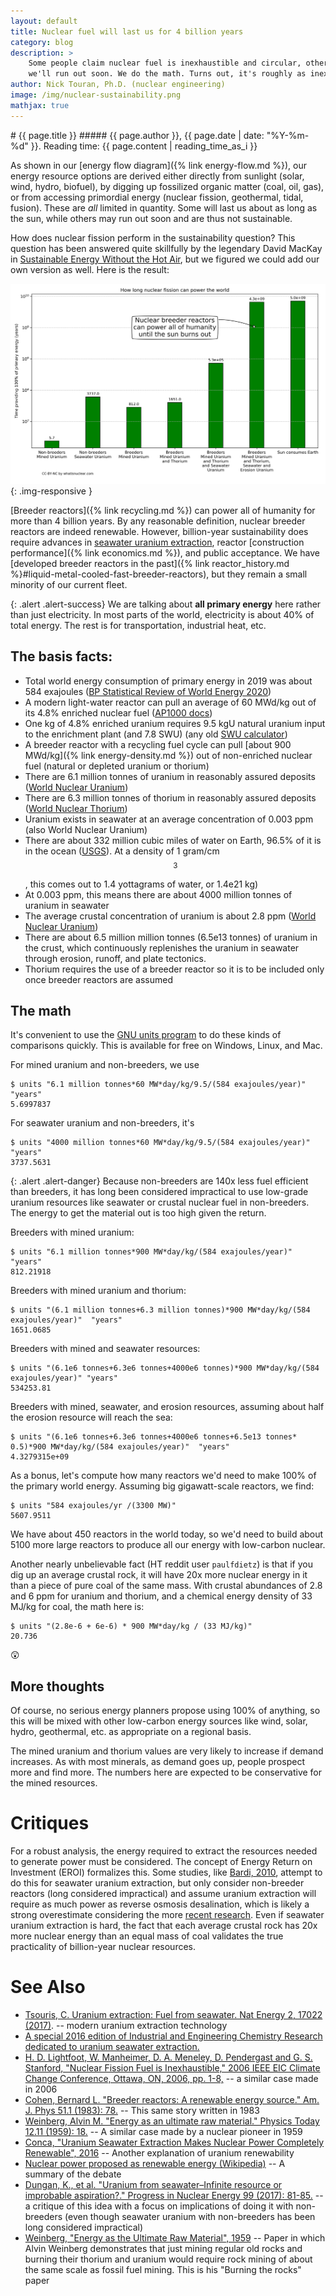 ```yaml
---
layout: default
title: Nuclear fuel will last us for 4 billion years
category: blog
description: > 
    Some people claim nuclear fuel is inexhaustible and circular, others say
    we'll run out soon. We do the math. Turns out, it's roughly as inexhaustible as sunlight.
author: Nick Touran, Ph.D. (nuclear engineering)
image: /img/nuclear-sustainability.png
mathjax: true
---
```

<div class="row">
<div class="col-md-8" markdown="1">
# {{ page.title }}
##### {{ page.author }}, {{ page.date | date: "%Y-%m-%d" }}. Reading time: {{ page.content | reading_time_as_i }}

As shown in our [energy flow diagram]({% link energy-flow.md %}), our energy resource
options are derived either directly from sunlight (solar, wind, hydro, biofuel), by
digging up fossilized organic matter (coal, oil, gas), or from accessing primordial energy
(nuclear fission, geothermal, tidal, fusion). These are *all* limited in quantity.
Some will last us about as long as the sun, while others may run out soon and are thus not
sustainable.

How does nuclear fission perform in the sustainability question? This question has
been answered quite skillfully by the legendary David MacKay in [Sustainable Energy
Without the Hot Air](https://www.withouthotair.com/c24/page_162.shtml), but we figured we
could add our own version as well. Here is the result:

![Nuclear sustainability plot](/img/nuclear-sustainability.png){: .img-responsive }

[Breeder reactors]({% link recycling.md %}) can power all of humanity for more than 4
billion years.  By any reasonable definition, nuclear breeder reactors are indeed
renewable. However, billion-year sustainability does require advances in [seawater uranium
extraction](https://pubs.acs.org/toc/iecred/55/15), reactor [construction performance]({%
link economics.md %}), and public acceptance. We have [developed breeder reactors in the
past]({% link reactor_history.md %}#liquid-metal-cooled-fast-breeder-reactors), but they
remain a small minority of our current fleet.

{: .alert .alert-success}
We are talking about **all primary energy** here rather than just electricity. In
most parts of the world, electricity is about 40% of total energy. The rest is for
transportation, industrial heat, etc.

## The basis facts:

* Total world energy consumption of primary energy in 2019 was about 584 exajoules ([BP
  Statistical Review of World Energy
2020](https://www.bp.com/content/dam/bp/business-sites/en/global/corporate/pdfs/energy-economics/statistical-review/bp-stats-review-2020-full-report.pdf))
* A modern light-water reactor can pull an average of 60 MWd/kg out of its 4.8% enriched
  nuclear fuel ([AP1000 docs](https://aris.iaea.org/PDF/AP1000.pdf))
* One kg of 4.8% enriched uranium requires 9.5 kgU natural uranium input to the enrichment
  plant (and 7.8 SWU) (any old [SWU calculator](https://www.urenco.com/swu-calculator))
* A breeder reactor with a recycling fuel cycle can pull [about 900 MWd/kg]({% link
  energy-density.md %}) out of non-enriched nuclear fuel (natural or depleted uranium or
thorium)
* There are 6.1 million tonnes of uranium in reasonably assured deposits ([World
  Nuclear Uranium](https://world-nuclear.org/information-library/nuclear-fuel-cycle/uranium-resources/supply-of-uranium.aspx))
* There are 6.3 million tonnes of thorium in reasonably assured deposits ([World
  Nuclear Thorium](https://world-nuclear.org/information-library/current-and-future-generation/thorium.aspx))
* Uranium exists in seawater at an average concentration of 0.003 ppm (also World Nuclear
  Uranium)
* There are about 332 million cubic miles of water on Earth, 96.5% of it is in the ocean
  ([USGS](https://www.usgs.gov/special-topic/water-science-school/science/how-much-water-there-earth?qt-science_center_objects=0#qt-science_center_objects)).
  At a density of 1 gram/cm$$^3$$, this comes out to 1.4 yottagrams of water, or 1.4e21 kg)
* At 0.003 ppm, this means there are about 4000 million tonnes of uranium in seawater
* The average crustal concentration of uranium is about 2.8 ppm ([World Nuclear Uranium](https://world-nuclear.org/information-library/nuclear-fuel-cycle/uranium-resources/supply-of-uranium.aspx))
* There are about 6.5 million million tonnes (6.5e13 tonnes) of uranium in the crust,
  which continuously replenishes the uranium in seawater through erosion, runoff, and
  plate tectonics.
* Thorium requires the use of a breeder reactor so it is to be included only once breeder
  reactors are assumed


## The math

It's convenient to use the [GNU units program](https://www.gnu.org/software/units/) to do
these kinds of comparisons quickly. This is available for free on Windows, Linux, and Mac. 

For mined uranium and non-breeders, we use

    $ units "6.1 million tonnes*60 MW*day/kg/9.5/(584 exajoules/year)"  "years"
    5.6997837

For seawater uranium and non-breeders, it's

    $ units "4000 million tonnes*60 MW*day/kg/9.5/(584 exajoules/year)"  "years"
    3737.5631

{: .alert .alert-danger}
Because non-breeders are 140x less fuel efficient than breeders, it has long been
considered impractical to use low-grade uranium resources like seawater or crustal nuclear
fuel in non-breeders. The energy to get the material out is too high given the return.

Breeders with mined uranium:

    $ units "6.1 million tonnes*900 MW*day/kg/(584 exajoules/year)"  "years"
    812.21918

Breeders with mined uranium and thorium:

    $ units "(6.1 million tonnes+6.3 million tonnes)*900 MW*day/kg/(584 exajoules/year)"  "years"
    1651.0685

Breeders with mined and seawater resources:

    $ units "(6.1e6 tonnes+6.3e6 tonnes+4000e6 tonnes)*900 MW*day/kg/(584 exajoules/year)" "years"
    534253.81

Breeders with mined, seawater, and erosion resources, assuming about half the erosion
resource will reach the sea:

    $ units "(6.1e6 tonnes+6.3e6 tonnes+4000e6 tonnes+6.5e13 tonnes* 0.5)*900 MW*day/kg/(584 exajoules/year)"  "years"
    4.3279315e+09

As a bonus, let's compute how many reactors we'd need to make 100% of the primary world
energy. Assuming big gigawatt-scale reactors, we find:

    $ units "584 exajoules/yr /(3300 MW)"
    5607.9511

We have about 450 reactors in the world today, so we'd need to build about 5100 more
large reactors to produce all our energy with low-carbon nuclear. 

Another nearly unbelievable fact (HT reddit user `paulfdietz`) is that if you dig up an
average crustal rock, it will have 20x more nuclear energy in it than a piece of pure coal of
the same mass. With crustal abundances of 2.8 and 6 ppm for uranium and thorium, and a
chemical energy density of 33 MJ/kg for coal, the math here is:

    $ units "(2.8e-6 + 6e-6) * 900 MW*day/kg / (33 MJ/kg)" 
    20.736

😲

## More thoughts

Of course, no serious energy planners propose using 100% of anything, so this will be
mixed with other low-carbon energy sources like wind, solar, hydro, geothermal, etc. as
appropriate on a regional basis.

The mined uranium and thorium values are very likely to increase if demand increases. As
with most minerals, as demand goes up, people prospect more and find more. The numbers
here are expected to be conservative for the mined resources.

# Critiques

For a robust analysis, the energy required to extract the resources needed to generate
power must be considered. The concept of Energy Return on Investment (EROI) formalizes
this. Some studies, like [Bardi, 2010](https://doi.org/10.3390/su2040980), attempt to do
this for seawater uranium extraction, but only consider non-breeder reactors (long
considered impractical) and assume uranium extraction will require as much power as
reverse osmosis desalination, which is likely a strong overestimate considering the more
[recent research](https://pubs.acs.org/toc/iecred/55/15). Even if seawater uranium
extraction is hard, the fact that each average crustal rock has 20x more nuclear energy
than an equal mass of coal validates the true practicality of billion-year nuclear
resources.



# See Also
* [Tsouris, C. Uranium extraction: Fuel from seawater. Nat Energy 2, 17022
  (2017)](https://doi.org/10.1038/nenergy.2017.22). -- modern uranium extraction
  technology
* [A special 2016 edition of Industrial and Engineering Chemistry Research dedicated to
  uranium seawater extraction.](https://pubs.acs.org/toc/iecred/55/15)
* [H. D. Lightfoot, W. Manheimer, D. A. Meneley, D. Pendergast and G. S. Stanford,
  "Nuclear Fission Fuel is Inexhaustible," 2006 IEEE EIC Climate Change Conference,
  Ottawa, ON, 2006, pp. 1-8,](https://doi.org/10.1109/EICCCC.2006.277268) -- a similar
  case made in 2006
* [Cohen, Bernard L. "Breeder reactors: A renewable energy source." Am. J. Phys 51.1 (1983): 78.](http://large.stanford.edu/publications/coal/references/docs/pad11983cohen.pdf)
  -- This same story written in 1983
* [Weinberg, Alvin M. "Energy as an ultimate raw material." Physics Today 12.11 (1959): 18.](https://doi.org/10.1063/1.3060564) -- A similar case made by a nuclear pioneer in 1959
* [Conca, "Uranium Seawater Extraction Makes Nuclear Power Completely Renewable",
  2016](https://www.forbes.com/sites/jamesconca/2016/07/01/uranium-seawater-extraction-makes-nuclear-power-completely-renewable/#24ee9a3159ae)
  -- Another explanation of uranium renewability
* [Nuclear power proposed as renewable energy (Wikipedia)](https://en.wikipedia.org/wiki/Nuclear_power_proposed_as_renewable_energy) -- A
  summary of the debate
* [Dungan, K., et al. "Uranium from seawater–Infinite resource or improbable aspiration?."
  Progress in Nuclear Energy 99 (2017):
  81-85.](https://doi.org/10.1016/j.pnucene.2017.04.016) -- a critique of this idea with a
  focus on implications of doing it with non-breeders (even though seawater uranium with
  non-breeders has been long considered impractical)
* [Weinberg, "Energy as the Ultimate Raw Material",
  1959](https://doi.org/10.1063/1.3060564) -- Paper in which Alvin Weinberg demonstrates
  that just mining regular old rocks and burning their thorium and uranium would require
  rock mining of about the same scale as fossil fuel mining. This is his "Burning the
  rocks" paper

